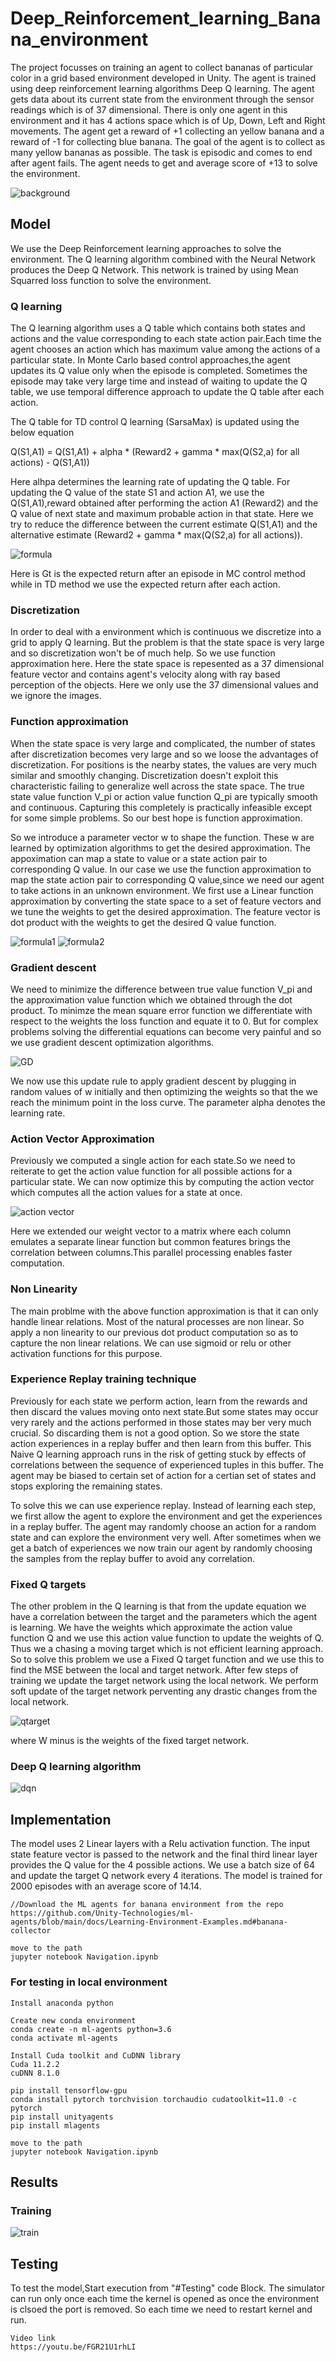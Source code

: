 # Deep_Reinforcement_learning_Banana_environment
The project focusses on training an agent to collect bananas of particular color in a grid based environment developed in Unity. The agent is trained using 
deep reinforcement learning algorithms Deep Q learning. The agent gets data about its current state from the environment through the sensor readings which is of 37 dimensional. 
There is only one agent in this environment and it has 4 actions space which is of Up, Down, Left and Right movements. The agent get a reward of +1 collecting an yellow banana and 
a reward of -1 for collecting blue banana. The goal of the agent is to collect as many yellow bananas as possible. The task is episodic and comes to end after agent fails. The agent needs to get and average score of +13 to solve the environment.

<img src="Capture.PNG" alt="background"/>

<h2> Model </h2>

<p> We use the Deep Reinforcement learning approaches to solve the environment. The Q learning algorithm combined with the Neural Network produces the Deep Q Network. This network is trained by using Mean Squarred loss function to solve the environment.

<h3> Q learning </h3>
<p>  The Q learning algorithm uses a Q table which contains both states and actions and the value corresponding to each state action pair.Each time the agent chooses an action which has maximum value among the actions of a particular state. In Monte Carlo based control approaches,the agent updates its Q value only when the episode is completed. Sometimes the episode may take very large time and instead of waiting to update the Q table, we  use temporal difference approach to update the Q table after each action.

The Q table for TD control Q learning (SarsaMax) is updated using the below equation

Q(S1,A1) = Q(S1,A1) + alpha * (Reward2 + gamma * max(Q(S2,a) for all actions) - Q(S1,A1))

Here alhpa determines the learning rate of updating the Q table. For updating the Q value of the state S1 and action A1, we use the Q(S1,A1),reward obtained after performing the action A1 (Reward2) and the Q value of next state and maximum probable action in that state. Here we try to reduce the difference between the current estimate Q(S1,A1) and the alternative estimate (Reward2 + gamma * max(Q(S2,a) for all actions)).

<img src="Capture1.PNG" alt="formula"/>

<p> Here is Gt is the expected return after an episode in MC control method while in TD method we use the expected return after each action.</p>

<h3> Discretization </h3>

<p> In order to deal with a environment which is continuous we discretize into a grid to apply Q learning. But the problem is that the state space is very large and so discretization won't be of much help. So we use function approximation here. Here the state space is repesented as a 37 dimensional feature vector and contains agent's velocity along with ray based perception of the objects. Here we only use the 37 dimensional values and we ignore the images.</p>

<h3>Function approximation </h3>

<p> When the state space is very large and complicated, the number of states after discretization becomes very large and so we loose the advantages of discretization. For positions is the nearby states, the values are very much similar and smoothly changing. Discretization doesn't exploit this characteristic failing to generalize well across the state space. The true state value function V_pi or action value function Q_pi are typically smooth and continuous. Capturing this completely is practically infeasible except for some simple problems. So our best hope is function approximation.</p>

<p> So we introduce a parameter vector w to shape the function. These w are learned by optimization algorithms to get the desired approximation. The appoximation can map a state to value or a state action pair to corresponding Q value. In our case we use the function approximation to map the state action pair to corresponding Q value,since we need our agent to take actions in an unknown environment. We first use a Linear function approximation by converting the state space to a set of feature vectors and we tune the weights to get the desired approximation. The feature vector is dot product with the weights to get the desired Q value function.</p>

<img src="Capture2.PNG" alt="formula1"/>

<img src="Capture3.PNG" alt="formula2"/>

<h3> Gradient descent </h3>

<p> We need to minimize the difference between true value function V_pi and the approximation value function which we obtained through the dot product. To minimze the mean square error function we differentiate with respect to the weights the loss function and equate it to 0. But for complex problems solving the differential equations can become very painful and so we use gradient descent optimization algorithms.</p>

<img src="Capture4.PNG" alt="GD"/>

<p> We now use this update rule to apply gradient descent by plugging in random values of w initially and then optimizing the weights so that the we reach the minimum point in the loss curve. The parameter alpha denotes the learning rate.</p>

<h3> Action Vector Approximation </h3>

<p> Previously we computed a single action for each state.So we need to reiterate to get the action value function for all possible actions for a particular state. We can now optimize this by computing the action vector which computes all the action values for a state at once. </p>

<img src="Capture5.PNG" alt="action vector"/>

<p>Here we extended our weight vector to a matrix where each column emulates a separate linear function but common features brings the correlation between columns.This parallel processing enables faster computation.</p>

<h3>Non Linearity </h3>

<p> The main problme with the above function approximation is that it can only handle linear relations. Most of the natural processes are non linear. So apply a non linearity to our previous dot product computation so as to capture the non linear relations. We can use sigmoid or relu or other activation functions for this purpose. </p>

<h3> Experience Replay training technique </h3>

<p> Previously for each state we perform action, learn from the rewards and then discard the values moving onto next state.But some states may occur very rarely and the actions performed in those states may ber very much crucial. So discarding them is not a good option. So we store the state action experiences in a replay buffer and then learn from this buffer. This Naive Q learning approach runs in the risk of getting stuck by effects of correlations between the sequence of experienced tuples in this buffer. The agent may be biased to certain set of action for a certian set of states and stops exploring the remaining states.</p>

<p> To solve this we can use experience replay. Instead of learning each step, we first allow the agent to explore the environment and get the experiences in a replay buffer. The agent may randomly choose an action for a random state and can explore the environment very well. After sometimes when we get a batch of experiences we now train our agent by randomly choosing the samples from the replay buffer to avoid any correlation.</p>

<h3> Fixed Q targets </h3>

<p> The other problem in the Q learning is that from the update equation we have a correlation between the target and the parameters which the agent is learning. We have the weights which approximate the action value function Q and we use this action value function to update the weights of Q. Thus we a chasing a moving target which is not efficient learning approach. So to solve this problem we use a Fixed Q target function and we use this to find the MSE between the local and target network. After few steps of training we update the target network using the local network. We perform soft update of the target network perventing any drastic changes from the local network.</p>

<img src="Capture6.PNG" alt="qtarget"/>

where W minus is the weights of the fixed target network.

<h3> Deep Q learning algorithm </h3>

<img src="Capture7.PNG" alt="dqn"/>

<h2> Implementation </h2>

<p> The model uses 2 Linear layers with a Relu activation function. The input state feature vector is passed to the network and the final third linear layer provides the Q value for the 4 possible actions. We use a batch size of 64 and update the target Q network every 4 iterations. The model is trained for 2000 episodes with an average score of  14.14.</p>

```
//Download the ML agents for banana environment from the repo
https://github.com/Unity-Technologies/ml-agents/blob/main/docs/Learning-Environment-Examples.md#banana-collector

move to the path
jupyter notebook Navigation.ipynb

```

<h3> For testing in local environment </h3>

```
Install anaconda python

Create new conda environment
conda create -n ml-agents python=3.6
conda activate ml-agents

Install Cuda toolkit and CuDNN library
Cuda 11.2.2
cuDNN 8.1.0

pip install tensorflow-gpu
conda install pytorch torchvision torchaudio cudatoolkit=11.0 -c pytorch
pip install unityagents
pip install mlagents

move to the path
jupyter notebook Navigation.ipynb

```

<h2> Results </h2>

<h3> Training </h3>

<img src="Capture8.PNG" alt="train"/>

<h2> Testing </h2>

<p> To test the model,Start execution from "#Testing" code Block. The simulator can run only once each time the kernel is opened as once the environment is clsoed the port is removed. So each time we need to restart kernel and run.</p>

```
Video link 
https://youtu.be/FGR21U1rhLI

```
